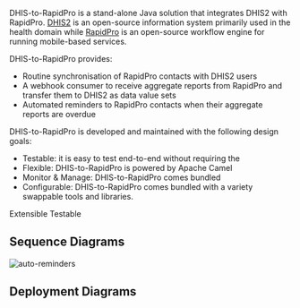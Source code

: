 DHIS-to-RapidPro is a stand-alone Java solution that integrates DHIS2 with RapidPro. [DHIS2](https://dhis2.org/about/) is an open-source information system primarily used in the health domain while [RapidPro](https://rapidpro.github.io/rapidpro/) is an open-source workflow engine for running mobile-based services.

DHIS-to-RapidPro provides:

* Routine synchronisation of RapidPro contacts with DHIS2 users
* A webhook consumer to receive aggregate reports from RapidPro and transfer them to DHIS2 as data value sets
* Automated reminders to RapidPro contacts when their aggregate reports are overdue

DHIS-to-RapidPro is developed and maintained with the following design goals:

* Testable: it is easy to test end-to-end without requiring the 
* Flexible: DHIS-to-RapidPro is powered by Apache Camel
* Monitor & Manage: DHIS-to-RapidPro comes bundled
* Configurable: DHIS-to-RapidPro comes bundled with a variety swappable tools and libraries.

Extensible
Testable


## Sequence Diagrams


![auto-reminders](http://www.plantuml.com/plantuml/proxy?cache=no&src=https://raw.github.com/plantuml/plantuml-server/master/src/main/webapp/resource/test2diagrams.txt)

## Deployment Diagrams
